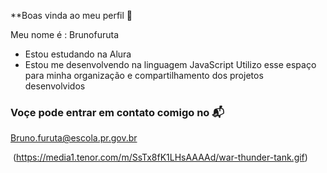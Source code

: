 **Boas vinda ao meu perfil 🫡

Meu nome é : Brunofuruta

- Estou estudando na Alura 
- Estou me desenvolvendo na linguagem JavaScript
  Utilizo esse espaço para minha organização e  compartilhamento dos projetos desenvolvidos

### Voçe pode entrar em contato comigo no 📬

Bruno.furuta@escola.pr.gov.br

![]()
(https://media1.tenor.com/m/SsTx8fK1LHsAAAAd/war-thunder-tank.gif)
